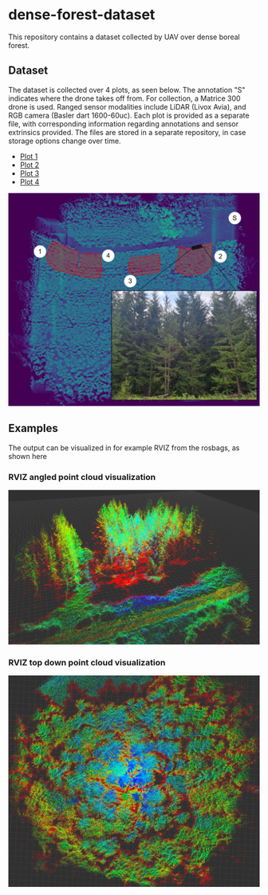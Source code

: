 # dense-forest-dataset
This repository contains a dataset collected by UAV over dense boreal forest. 

## Dataset
The dataset is collected over 4 plots, as seen below. The annotation "S" indicates where the drone takes off from. For collection, a Matrice 300 drone is used. Ranged sensor modalities include LiDAR (Livox Avia), and RGB camera (Basler dart 1600-60uc). Each plot is provided as a separate file, with corresponding information regarding annotations and sensor extrinsics provided. The files are stored in a separate repository, in case storage options change over time.

* [Plot 1](https://www.google.com)
* [Plot 2](https://www.google.com)
* [Plot 3](https://www.google.com)
* [Plot 4](https://www.google.com)

![survey-area](images/survey.png)

## Examples
The output can be visualized in for example RVIZ from the rosbags, as shown here

### RVIZ angled point cloud visualization
![view with road](images/pc_side.png)

### RVIZ top down point cloud visualization
![top](images/pc_top.png)
